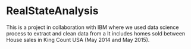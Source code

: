 # RealStateAnalysis
This is a project in collaboration with IBM where we used data science process to extract and clean data from a It includes homes sold between House sales in King Count USA (May 2014 and May 2015).

